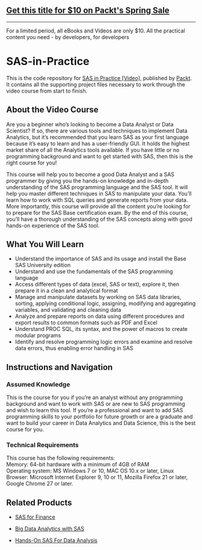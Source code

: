 ## [Get this title for $10 on Packt's Spring Sale](https://www.packt.com/V14547?utm_source=github&utm_medium=packt-github-repo&utm_campaign=spring_10_dollar_2022)
-----
For a limited period, all eBooks and Videos are only $10. All the practical content you need \- by developers, for developers

# SAS-in-Practice

This is the code repository for [SAS in Practice [Video]](https://www.packtpub.com/big-data-and-business-intelligence/sas-practice-video), published by [Packt](https://www.packtpub.com/?utm_source=github). It contains all the supporting project files necessary to work through the video course from start to finish.

## About the Video Course
Are you a beginner who’s looking to become a Data Analyst or Data Scientist? If so, there are various tools and techniques to implement Data Analytics, but it’s recommended that you learn SAS as your first language because it’s easy to learn and has a user-friendly GUI. It holds the highest market share of all the Analytics tools available. If you have little or no programming background and want to get started with SAS, then this is the right course for you!

This course will help you to become a good Data Analyst and a SAS programmer by giving you the hands-on knowledge and in-depth understanding of the SAS programming language and the SAS tool. It will help you master different techniques in SAS to manipulate your data. You’ll learn how to work with SQL queries and generate reports from your data. More importantly, this course will provide all the content you’re looking for to prepare for the SAS Base certification exam.
By the end of this course, you’ll have a thorough understanding of the SAS concepts along with good hands-on experience of the SAS tool.

<H2>What You Will Learn</H2>
<DIV class=book-info-will-learn-text>
<UL>
<LI>Understand the importance of SAS and its usage and install the Base SAS University edition
<LI>Understand and use the fundamentals of the SAS programming language
<LI>Access different types of data (excel, SAS or text), explore it, then prepare it in a clean and analytical format
<LI>Manage and manipulate datasets by working on SAS data libraries, sorting, applying conditional logic, assigning, modifying and aggregating variables, and validating and cleaning data
<LI>Analyze and prepare reports on data using different procedures and export results to common formats such as PDF and Excel
<LI>Understand PROC SQL, its syntax, and the power of macros to create modular programs
<LI>Identify and resolve programming logic errors and examine and resolve data errors, thus enabling error handling in SAS
</LI></UL></DIV>

## Instructions and Navigation
### Assumed Knowledge
This is the course for you if you’re an analyst without any programming background and want to work with SAS or are new to SAS programming and wish to learn this tool. If you’re a professional and want to add SAS programming skills to your portfolio for future growth or are a graduate and want to build your career in Data Analytics and Data Science, this is the best course for you.	

### Technical Requirements
This course has the following requirements:<br/>
Memory: 64-bit hardware with a minimum of 4GB of RAM <br/>
Operating system: MS Windows 7 or 10, MAC OS 10.x or later, Linux  <br/>
Browser: Microsoft Internet Explorer 9, 10 or 11, Mozilla Firefox 21 or later, Google Chrome 27 or later. <br/> 


## Related Products
* [SAS for Finance](https://prod.packtpub.com/in/big-data-and-business-intelligence/sas-finance)

* [Big Data Analytics with SAS](https://prod.packtpub.com/in/big-data-and-business-intelligence/big-data-analytics-sas)

* [Hands-On SAS For Data Analysis](https://www.packtpub.com/big-data-and-business-intelligence/hands-sas-data-analysis)
